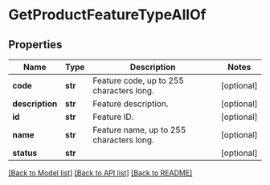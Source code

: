 # GetProductFeatureTypeAllOf

## Properties
Name | Type | Description | Notes
------------ | ------------- | ------------- | -------------
**code** | **str** | Feature code, up to 255 characters long.  | [optional] 
**description** | **str** | Feature description.  | [optional] 
**id** | **str** | Feature ID.  | [optional] 
**name** | **str** | Feature name, up to 255 characters long.  | [optional] 
**status** | **str** |  | [optional] 

[[Back to Model list]](../README.md#documentation-for-models) [[Back to API list]](../README.md#documentation-for-api-endpoints) [[Back to README]](../README.md)


